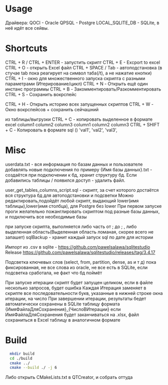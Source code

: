 # Usage
Драйвера:
QOCI - Oracle
QPSQL - Postgre
LOCAL_SQLITE_DB - SQLite, в неё идёт все сейвы.

# Shortcuts
CTRL + R / CTRL + ENTER - запустить скрипт
CTRL + E - Excport to excel
CTRL + O - открыть Excel  файл
CTRL + SPACE / Tab - автоподстановка (в стучае tab пока реагирует на символ таба(/t), а не нажатие кнопки)
CTRL + I - окно для множественного запуска скрипта с разными параметрами (Итерирование/цикл)
CTRL + N - Открыть ещё один инстанс программы
CTRL + B - Закомментировать/Разкомментировать
CTRL + S - Сохранить вокрспейс

CTRL + H - Открыть историю всех запущенных скриптов
CTRL + W - Окно вокрспейсов + сохранить сейчашний

из таблицы/выгрузки
CTRL + C - копировать выделенное в формате excel 
  column1  column2  column3
  column1  column2  column3
CTRL + SHIFT + C - Копировать в формате sql ()
  'val1',
  'val2',
  'val3',

# Misc
userdata.txt - вся информация по базам данных и пользователе
добавлять новые подключения по примеру
{Имя базы данных}.txt - создаётся при подключении к бд, хранит структуру бд. Если добавились таблицы / появился доступ - удалить файл.

user_get_tables_columns_script.sql - скрипт, за счет которого достаётся вся структура бд для автоподстановки и подсветки 
Можно редактировать,подойдёт любой скрипт, выдающий lower(имя таблицы),lower(имя столбца), для Postgre без lower
При первом запуске проги желательно пожанглировать скриптом под разные базы данных, и подключить все необходимые базы

при запуске скрипта, выполняется либо часть от ; до ; , либо выделенная область(Выделенная область ломаная, скорее всего не запашет)
sqlBackup - хранит каждый запуск sql по дате для истории

Импорт из .csv в sqlite - https://github.com/pawelsalawa/sqlitestudio
Release https://github.com/pawelsalawa/sqlitestudio/releases/tag/3.4.17

Подсветка ключевых слов (select, from, partition, dense, as и т д) пока фиксированная, не все слова из oracle, не все есть в SQLite, если подсветка сработала, не факт что бд поймёт

При запуске итерации скрипт будет запущен целиком, если в файле несколько запросов, будет ошибка
Каждая Итерация заменяет в скрипте все последовательности букв, указанные в нижней строке окна итерации, на число
При завершении итерации, результаты бедет автоматически сохранены в SQLite таблицу формата {ИмяФайлаДляСохранения}_{ЧислоВИтерации}
если ИмяФайлаДляСохранения будет заканчиваться на .xlsx, файл сохраниться в Excel таблицу в аналогичном формате

# Build
```bash
  mkdir build
  cd ./build
  cmake ../
  cmake --build ./ -j 6
```
Либо открыть CMakeLists.txt в QTCreator, и собрать оттуда

